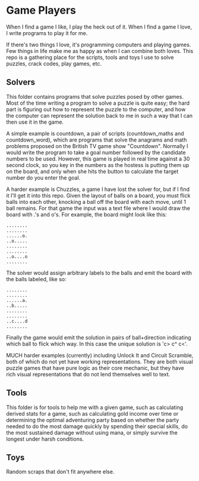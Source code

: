 # Game Players

When I find a game I like, I play the heck out of it. When I find a game I love,
I write programs to play it for me.

If there's two things I love, it's programming computers and playing games. Few
things in life make me as happy as when I can combine both loves. This repo is a
gathering place for the scripts, tools and toys I use to solve puzzles, crack
codes, play games, etc.

## Solvers

This folder contains programs that solve puzzles posed by other games. Most of
the time writing a program to solve a puzzle is quite easy; the hard part is
figuring out how to represent the puzzle to the computer, and how the computer
can represent the solution back to me in such a way that I can then use it in
the game.

A simple example is countdown, a pair of scripts (countdown_maths and
countdown_word), which are programs that solve the anagrams and math problems
proposed on the British TV game show "Countdown". Normally I would write the
program to take a goal number followed by the candidate numbers to be
used. However, this game is played in real time against a 30 second clock, so
you key in the numbers as the hostess is putting them up on the board, and only
when she hits the button to calculate the target number do you enter the goal.

A harder example is Chuzzles, a game I have lost the solver for, but if I find
it I'll get it into this repo. Given the layout of balls on a board, you must
flick balls into each other, knocking a ball off the board with each move, until
1 ball remains. For that game the input was a text file where I would draw the
board with .'s and o's. For example, the board might look like this:

```
........
........
......o.
..o.....
........
........
..o....o
........

```

The solver would assign arbitrary labels to the balls and emit the board with
the balls labeled, like so:

```
........
........
......a.
..b.....
........
........
..c....d
........

```

Finally the game would emit the solution in pairs of ball+direction indicating
which ball to flick which way. In this case the unique solution is 'c> c^ c<'.


MUCH harder examples (currently) including Unlock It and Circuit Scramble, both
of which do not yet have working representations. They are both visual puzzle
games that have pure logic as their core mechanic, but they have rich visual
representations that do not lend themselves well to text.

## Tools

This folder is for tools to help me with a given game, such as calculating
derived stats for a game, such as calculating gold income over time or
determining the optimal adventuring party based on whether the party needed to
do the most damage quickly by spending their special skills, do the most
sustained damage without using mana, or simply survive the longest under harsh
conditions.

## Toys

Random scraps that don't fit anywhere else.
